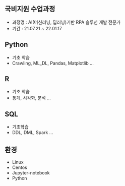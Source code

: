 ## 국비지원 수업과정
* 과정명 : AI(머신러닝, 딥러닝)기반 RPA 솔루션 개발 전문가 
* 기간 : 21.07.21 ~ 22.01.17 

## Python
* 기초 학습
* Crawling, ML_DL, Pandas, Matplotlib ...

## R
* 기초 학습
* 통계, 시각화, 분석 ...

## SQL
* 기초학습
* DDL, DML, Spark ...


## 환경
* Linux
* Centos
* Jupyter-notebook
* Python
